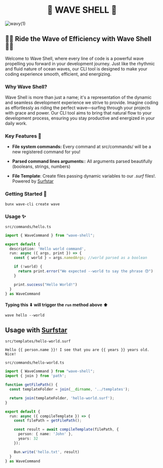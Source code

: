 <div align="center">

  # 🌊 WAVE SHELL 🌊
</div>

![wavy(1)](https://github.com/ChristoferMendes/wave-shell/assets/107426464/2cb37816-36da-438c-95dd-419e2ecdba49)


## 🏄‍♂️ Ride the Wave of Efficiency with Wave Shell 🏄‍♀️

Welcome to Wave Shell, where every line of code is a powerful wave propelling you forward in your development journey. Just like the rhythmic and fluid nature of ocean waves, our CLI tool is designed to make your coding experience smooth, efficient, and energizing.

### Why Wave Shell?

Wave Shell is more than just a name; it's a representation of the dynamic and seamless development experience we strive to provide. Imagine coding as effortlessly as riding the perfect wave—surfing through your projects with grace and power. Our CLI tool aims to bring that natural flow to your development process, ensuring you stay productive and energized in your daily work.

### Key Features 🚀

- **File system commands:** Every command at src/commands/ will be a new registered command for you!

- **Parsed command lines arguments:**: All arguments parsed beautifully (booleans, strings, numbers)

- **File Template**: Create files passing dynamic variables to our *.surf* files!. Powered by [Surfstar](https://github.com/ChristoferMendes/surfstar)

### Getting Started 🌊

```bash
bunx wave-cli create wave
```

### Usage ✨
`src/commands/hello.ts`
```ts
import { WaveCommand } from "wave-shell";

export default {
  description: 'Hello world command',
  run: async ({ args, print }) => {
    const { world } = args.namedArgs; //world parsed as a boolean

    if (!world) {
      return print.error("We expected --world to say the phrase 😓")
    }

    print.success("Hello World!")
  }
} as WaveCommand

```

#### Typing this ⬇ will trigger the `run` method above ⬆ 
```shell
wave hello --world
```

## Usage with [Surfstar](https://github.com/ChristoferMendes/surfstar)

`src/templates/hello-world.surf`
```surf
Hello {{ person.name }}! I see that you are {{ years }} years old. Nice!
```

`src/commands/hello-world.ts`
```ts
import { WaveCommand } from "wave-shell";
import { join } from 'path';

function getFilePath() {
  const templateFolder = join(__dirname, '../templates');

  return join(templateFolder, 'hello-world.surf');
}

export default {
  run: async ({ compileTemplate }) => {
    const filePath = getFilePath();

    const result = await compileTemplate(filePath, {
      person: { name: 'John' },
      years: 32
    });

    Bun.write('hello.txt', result)
  }
} as WaveCommand
```
